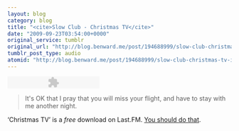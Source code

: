 ```yaml
---
layout: blog
category: blog
title: "<cite>Slow Club - Christmas TV</cite>"
date: "2009-09-23T03:54:00+0000"
original_service: tumblr
original_url: "http://blog.benward.me/post/194688999/slow-club-christmas-tv-its-ok-that-i-pray"
tumblr_post_type: audio
atomid: "http://blog.benward.me/post/194688999/slow-club-christmas-tv-its-ok-that-i-pray"
---
```

<embed type="application/x-shockwave-flash" src="http://assets.tumblr.com/swf/audio_player.swf?audio_file=http%3A%2F%2Fwww.tumblr.com%2Faudio_file%2Fbenw%2F194688999%2Ftumblr_kqeo7gdZug1qzt3x8&color=FFFFFF" height="27" width="207" quality="best" wmode="opaque"></embed>

> It's OK that I pray that you will miss your flight, and have to stay with me another night.

‘Christmas TV’ is a _free_ download on Last.FM. [You should do that](http://www.last.fm/music/Slow+Club/_/Christmas+TV).